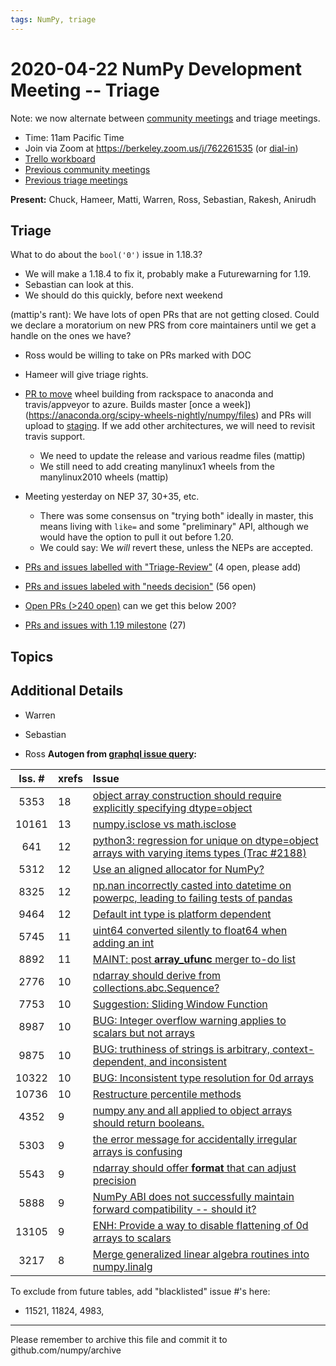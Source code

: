 ```yaml
---
tags: NumPy, triage
---
```


# 2020-04-22 NumPy Development Meeting -- Triage

Note: we now alternate between [community meetings](https://hackmd.io/76o-IxCjQX2mOXO_wwkcpg) and triage meetings.

- Time: 11am Pacific Time
- Join via Zoom at https://berkeley.zoom.us/j/762261535 (or [dial-in](https://berkeley.zoom.us/u/aC3ENhycM))
- [Trello workboard](https://trello.com/b/Azg4fYZH/numpy-at-bids)
- [Previous community meetings](https://github.com/numpy/archive/tree/master/status_meetings)
- [Previous triage meetings](https://github.com/numpy/archive/tree/master/triage_meetings)


**Present:** Chuck, Hameer, Matti, Warren, Ross, Sebastian, Rakesh, Anirudh


## Triage

What to do about the `bool('0')` issue in 1.18.3?
 - We will make a 1.18.4 to fix it, probably make a Futurewarning for 1.19.
 - Sebastian can look at this.
 - We should do this quickly, before next weekend

(mattip's rant): We have lots of open PRs that are not getting closed. Could we declare a moratorium on new PRS from core maintainers until we get a handle on the ones we have?
  - Ross would be willing to take on PRs marked with DOC
  - Hameer will give triage rights.

- [PR to move](https://github.com/MacPython/numpy-wheels/pull/78) wheel building from rackspace to anaconda and travis/appveyor to azure. Builds master [once a week])(https://anaconda.org/scipy-wheels-nightly/numpy/files) and PRs will upload to [staging](https://anaconda.org/multibuild-wheels-staging/numpy). If we add other architectures, we will need to revisit travis support.
  - We need to update the release and various readme files (mattip)
  - We still need to add creating manylinux1 wheels from the manylinux2010 wheels (mattip)

- Meeting yesterday on NEP 37, 30+35, etc.
  - There was some consensus on "trying both" ideally in master, this means living with `like=` and some "preliminary" API, although we would have the option to pull it out before 1.20.
  - We could say: We *will* revert these, unless the NEPs are accepted.

- [PRs and issues labelled with "Triage-Review"](https://github.com/numpy/numpy/labels/Triage-review) (4 open, please add)

- [PRs and issues labeled with "needs decision"](https://github.com/numpy/numpy/labels/54%20-%20Needs%20decision) (56 open)

- [Open PRs (>240 open)](https://github.com/numpy/numpy/pulls) can we get this below 200?

- [PRs and issues with 1.19 milestone](https://github.com/numpy/numpy/milestones/1.19.0%20release) (27)





## Topics




## Additional Details

- Warren

- Sebastian


- Ross
  **Autogen from [graphql issue query](https://github.com/rossbar/github_graphql):**

|Iss. \#| xrefs | Issue |
|:-----:|:------|:------|
|5353|18|[object array construction should require explicitly specifying dtype=object](https://github.com/numpy/numpy/issues/5353)
|10161|13|[numpy.isclose vs math.isclose](https://github.com/numpy/numpy/issues/10161)
|641|12|[python3: regression for unique on dtype=object arrays with varying items types (Trac #2188)](https://github.com/numpy/numpy/issues/641)
|5312|12|[Use an aligned allocator for NumPy?](https://github.com/numpy/numpy/issues/5312)
|8325|12|[np.nan incorrectly casted into datetime on powerpc, leading to failing tests of pandas](https://github.com/numpy/numpy/issues/8325)
|9464|12|[Default int type is platform dependent](https://github.com/numpy/numpy/issues/9464)
|5745|11|[uint64 converted silently to float64 when adding an int](https://github.com/numpy/numpy/issues/5745)
|8892|11|[MAINT: post __array_ufunc__ merger to-do list](https://github.com/numpy/numpy/issues/8892)
|2776|10|[ndarray should derive from collections.abc.Sequence?](https://github.com/numpy/numpy/issues/2776)
|7753|10|[Suggestion: Sliding Window Function](https://github.com/numpy/numpy/issues/7753)
|8987|10|[BUG: Integer overflow warning applies to scalars but not arrays](https://github.com/numpy/numpy/issues/8987)
|9875|10|[BUG: truthiness of strings is arbitrary, context-dependent, and inconsistent](https://github.com/numpy/numpy/issues/9875)
|10322|10|[BUG: Inconsistent type resolution for 0d arrays](https://github.com/numpy/numpy/issues/10322)
|10736|10|[Restructure percentile methods](https://github.com/numpy/numpy/issues/10736)
|4352|9|[numpy any and all applied to object arrays should return booleans.](https://github.com/numpy/numpy/issues/4352)
|5303|9|[the error message for accidentally irregular arrays is confusing](https://github.com/numpy/numpy/issues/5303)
|5543|9|[ndarray should offer __format__ that can adjust precision](https://github.com/numpy/numpy/issues/5543)
|5888|9|[NumPy ABI does not successfully maintain forward compatibility -- should it?](https://github.com/numpy/numpy/issues/5888)
|13105|9|[ENH: Provide a way to disable flattening of 0d arrays to scalars](https://github.com/numpy/numpy/issues/13105)
|3217|8|[Merge generalized linear algebra routines into numpy.linalg](https://github.com/numpy/numpy/issues/3217)



To exclude from future tables, add "blacklisted" issue \#'s here:

* 11521, 11824, 4983, 

---

Please remember to archive this file and commit it to github.com/numpy/archive
